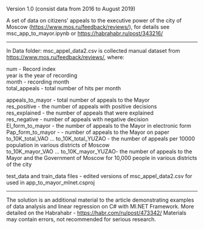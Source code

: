 Version 1.0 (consist data from 2016 to August 2019)

A set of data on citizens' appeals to the executive power of the city of Moscow (https://www.mos.ru/feedback/reviews/),
for details see msc_app_to_mayor.ipynb or https://habrahabr.ru/post/343216/

____________________________________________________________________________________________________________
In Data folder:
msc_appel_data2.csv is collected manual dataset  from  https://www.mos.ru/feedback/reviews/, where:  

num - Record index  
year is the year of recording  
month - recording month  
total_appeals - total number of hits per month  

appeals_to_mayor - total number of appeals to the Mayor  
res_positive - the number of appeals with positive decisions  
res_explained - the number of appeals that were explained  
res_negative - number of appeals with negative decision  
El_form_to_mayor - the number of appeals to the Mayor in electronic form  
Pap_form_to_mayor - - number of appeals to the Mayor on paper  
 to_10K_total_VAO ... to_10K_total_YUZAO - the number of appeals per 10000 population in various districts of Moscow  
to_10K_mayor_VAO ... to_10K_mayor_YUZAO- the number of appeals to the Mayor and the Government of Moscow for 10,000 people in various districts of the city  

test_data and train_data files - edited versions of msc_appel_data2.csv  for  used in app_to_mayor_mlnet.csproj

__________________________________________________________________________________  

The  solution   is an additional material to the article 
demonstrating examples of data analysis and linear regression on C# with Ml.NET Framework. 
More detailed on the Habrahabr - https://habr.com/ru/post/473342/
Materials may contain errors, not recommended for serious research.
